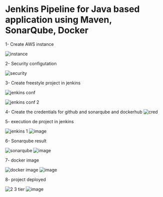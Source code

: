 # Jenkins Pipeline for Java based application using Maven, SonarQube, Docker

1- Create AWS instance 

![instance](https://github.com/ahmed252023/demo-spring-boot/assets/131555266/792a7a56-1eb8-4f5b-b5c7-d11055fc7f62)

2- Security configutation

![security](https://github.com/ahmed252023/demo-spring-boot/assets/131555266/5e63897b-f3bf-4c56-8bb0-b4d207e9f6a8)



3- Create freestyle project in jenkins 

![jenkins conf](https://github.com/ahmed252023/demo-spring-boot/assets/131555266/6e867b0a-021c-4f77-8592-35a074232318)


![jenkins conf 2](https://github.com/ahmed252023/demo-spring-boot/assets/131555266/130d6399-a4af-468f-aedf-e5154fe39626)


4- Create the credentials for github and sonarqube and dockerhub
![cred](https://github.com/ahmed252023/demo-spring-boot/assets/131555266/e81f72e8-4d4b-4f14-8198-189331cc0a25)

5- execution de project in jenkins 

![jenkins 1](https://github.com/ahmed252023/demo-spring-boot/assets/131555266/1dfab7e2-1e81-4c27-b273-1b40cd4b256c)
![image](https://github.com/ahmed252023/demo-spring-boot/assets/131555266/c98ab3e9-2099-488a-80c1-3f759b55bf2d)


6- Sonarqube result 

![sonarqube](https://github.com/ahmed252023/demo-spring-boot/assets/131555266/486056dc-fd4f-4ec6-9457-f0cb521679cc)
![image](https://github.com/ahmed252023/demo-spring-boot/assets/131555266/2f42c4c0-1fb2-4886-a2b5-37494f027cb3)


7- docker image 

![docker image](https://github.com/ahmed252023/demo-spring-boot/assets/131555266/8056e972-5b97-43f3-aa41-f2627eb34c30)
![image](https://github.com/ahmed252023/demo-spring-boot/assets/131555266/400fc141-bc4d-44ab-840d-687d154177a4)


8- project deployed 

![2 3 tier](https://github.com/ahmed252023/demo-spring-boot/assets/131555266/9e8a7182-0487-4114-8033-ea17d7005981)
![image](https://github.com/ahmed252023/demo-spring-boot/assets/131555266/f374be97-4617-4f95-90cd-6913970d0b98)

